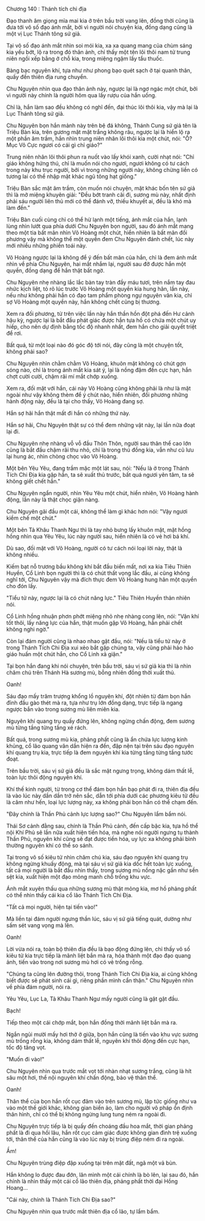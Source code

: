 




Chương 140 : Thánh tích chi địa


Đạo thanh âm giọng mỉa mai kia ở trên bầu trời vang lên, đồng thời cũng là đưa tới vô số đạo ánh mắt, bởi vì người nói chuyện kia, đồng dạng cũng là một vị Lục Thánh tông sứ giả.

Tại vô số đạo ánh mắt nhìn soi mói kia, xa xa quang mang của chùm sáng kia yếu bớt, lộ ra trong đó thân ảnh, chỉ thấy một tên lôi thôi nam tử trung niên ngồi xếp bằng ở chỗ kia, trong miệng ngậm lấy tẩu thuốc.

Bàng bạc nguyên khí, tựa như như phong bạo quét sạch ở tại quanh thân, quấy đến thiên địa rung chuyển.

Chu Nguyên nhìn qua đạo thân ảnh này, ngược lại là ngơ ngác một chút, bởi vì người này chính là người hôm qua lấy rượu của hắn uống.

Chỉ là, hắn làm sao đều không có nghĩ đến, đại thúc lôi thôi kia, vậy mà lại là Lục Thánh tông sứ giả.

Chu Nguyên bọn hắn mảnh này trên bệ đá không, Thánh Cung sứ giả tên là Triệu Bàn kia, trên gương mặt mặt trắng không râu, ngược lại là hiển lộ ra một phần âm trầm, hắn nhìn trung niên nhân lôi thôi kia một chút, nói: "Ồ? Mục Vô Cực ngươi có cái gì chỉ giáo?"

Trung niên nhân lôi thôi phun ra nuốt vào lấy khói xanh, cười nhạt nói: "Chỉ giáo không hứng thú, chỉ là muốn nói cho ngươi, ngươi không có tư cách trong này khu trục người, bởi vì trong những người này, không chừng liền có tương lai có thể nhập mặt khác ngũ tông hạt giống."

Triệu Bàn sắc mặt âm trầm, còn muốn nói chuyện, mặt khác bốn tên sứ giả thì là mở miệng khuyên giải: "Đều bớt tranh cãi đi, sương mù này, nhất định phải sáu người liên thủ mới có thể đánh vỡ, thiếu khuyết ai, đều là khó mà làm đến."

Triệu Bàn cuối cùng chỉ có thể hừ lạnh một tiếng, ánh mắt của hắn, lạnh lùng nhìn lướt qua phía dưới Chu Nguyên bọn người, sau đó ánh mắt mang theo một tia bất mãn nhìn Võ Hoàng một chút, hiển nhiên là bất mãn đối phương vậy mà không thể một quyền đem Chu Nguyên đánh chết, lúc này mới nhiều những phiền toái này.

Võ Hoàng ngược lại là không để ý đến bất mãn của hắn, chỉ là đem ánh mắt nhìn về phía Chu Nguyên, hai mắt nhắm lại, người sau đỡ được hắn một quyền, đồng dạng để hắn thật bất ngờ.

Chu Nguyên nhẹ nhàng lắc lắc bàn tay tràn đầy máu tươi, trên nắm tay đau nhức kịch liệt, tỏ rõ lúc trước Võ Hoàng một quyền kia hung hãn, lần này, nếu như không phải hắn có đạo tam phẩm phòng ngự nguyên văn kia, chỉ sợ Võ Hoàng một quyền này, hắn không chết cũng bị thương.

Xem ra đối phương, từ trên việc lần này hắn thần hồn đột phá đến Hư cảnh hậu kỳ, ngược lại là bắt đầu phát giác được hắn tựa hồ có chứa một chút uy hiếp, cho nên dự định bằng tốc độ nhanh nhất, đem hắn cho giải quyết triệt để rơi.

Bất quá, từ một loại nào đó góc độ tới nói, đây cũng là một chuyện tốt, không phải sao?

Chu Nguyên nhìn chằm chằm Võ Hoàng, khuôn mặt không có chút gợn sóng nào, chỉ là trong ánh mắt kia sát ý, lại là nồng đậm đến cực hạn, hắn chợt cười cười, chậm rãi mí mắt chớp xuống.

Xem ra, đối mặt với hắn, cái này Võ Hoàng cũng không phải là như là mặt ngoài như vậy không thèm để ý chút nào, hiển nhiên, đối phương những hành động này, đều là tại cho thấy, Võ Hoàng đang sợ.

Hắn sợ hãi hắn thật mất đi hắn có những thứ này.

Hắn sợ hãi, Chu Nguyên thật sự có thể đem những vật này, lại lần nữa đoạt lại đi.

Chu Nguyên nhẹ nhàng vỗ vỗ đầu Thôn Thôn, người sau thân thể cao lớn cũng là bắt đầu chậm rãi thu nhỏ, chỉ là trong thú đồng kia, vẫn như cũ lưu lại hung ác, nhìn chòng chọc vào Võ Hoàng.

Một bên Yêu Yêu, đang trầm mặc một lát sau, nói: "Nếu là ở trong Thánh Tích Chi Địa kia gặp hắn, ta sẽ xuất thủ trước, bất quá ngươi yên tâm, ta sẽ không giết chết hắn."

Chu Nguyên ngẩn người, nhìn Yêu Yêu một chút, hiển nhiên, Võ Hoàng hành động, lần này là thật chọc giận nàng.

Chu Nguyên gãi đầu một cái, không thể làm gì khác hơn nói: "Vậy ngươi kiềm chế một chút."

Một bên Tả Khâu Thanh Ngư thì là tay nhỏ bưng lấy khuôn mặt, mặt hồng hồng nhìn qua Yêu Yêu, lúc này người sau, hiển nhiên là có vẻ hơi bá khí.

Dù sao, đối mặt với Võ Hoàng, người có tư cách nói loại lời này, thật là không nhiều.

Kiếm bạt nỗ trương bầu không khí bắt đầu biến mất, nơi xa kia Tiêu Thiên Huyền, Cổ Linh bọn người thì là có chút thất vọng lắc đầu, ai cũng không nghĩ tới, Chu Nguyên vậy mà đích thực đem Võ Hoàng hung hãn một quyền cho đón lấy.

"Tiểu tử này, ngược lại là có chút năng lực." Tiêu Thiên Huyền thản nhiên nói.

Cổ Linh hồng nhuận phơn phớt miệng nhỏ nhẹ nhàng cong lên, nói: "Vận khí tốt thôi, lấy năng lực của hắn, thật muốn gặp Võ Hoàng, hẳn phải chết không nghi ngờ."

Còn lại đám người cũng là nhao nhao gật đầu, nói: "Nếu là tiểu tử này ở trong Thánh Tích Chi Địa xui xẻo bắt gặp chúng ta, vậy cũng phải hảo hảo giáo huấn một chút hắn, cho Cổ Linh xả giận."

Tại bọn hắn đang khi nói chuyện, trên bầu trời, sáu vị sứ giả kia thì là nhìn chăm chú trên Thánh Hà sương mù, bỗng nhiên đồng thời xuất thủ.

Oanh!

Sáu đạo mấy trăm trượng khổng lồ nguyên khí, đột nhiên từ đám bọn hắn đỉnh đầu gào thét mà ra, tựa như trụ lớn đồng dạng, trực tiếp là ngang ngược bắn vào trong sương mù liên miên kia.

Nguyên khí quang trụ quấy đứng lên, không ngừng chấn động, đem sương mù từng tầng từng tầng xé rách.

Bất quá, trong sương mù kia, phảng phất cũng là ẩn chứa lực lượng kinh khủng, cổ lão quang văn dần hiện ra đến, đập nện tại trên sáu đạo nguyên khí quang trụ kia, trực tiếp là đem nguyên khí kia từng tầng từng tầng tước đoạt.

Trên bầu trời, sáu vị sứ giả đều là sắc mặt ngưng trọng, không dám thất lễ, toàn lực thôi động nguyên khí.

Khí thế kinh người, từ trong cơ thể đám bọn hắn bạo phát đi ra, thiên địa đều là vào lúc này dần dần trở nên sắc, dẫn tới phía dưới các phương kiêu tử đều là câm như hến, loại lực lượng này, xa không phải bọn hắn có thể chạm đến.

"Đây chính là Thần Phủ cảnh lực lượng sao?" Chu Nguyên lẩm bẩm nói.

Thái Sơ cảnh đằng sau, chính là Thần Phủ cảnh, đến cấp bậc kia, tựa hồ thể nội Khí Phủ sẽ lần nữa xuất hiện tiến hóa, mà nghe nói người ngưng tụ thành Thần Phủ, nguyên khí cũng sẽ đạt được tiến hóa, uy lực xa không phải bình thường nguyên khí có thể so sánh.

Tại trong vô số kiêu tử nhìn chăm chú kia, sáu đạo nguyên khí quang trụ không ngừng khuấy động, mà tại sáu vị sứ giả kia dốc hết toàn lực xuống, tất cả mọi người là bắt đầu nhìn thấy, trong sương mù nồng nặc gần như sền sệt kia, xuất hiện một đạo mỏng manh chỗ trống khu vực.

Ánh mắt xuyên thấu qua những sương mù thật mỏng kia, mơ hồ phảng phất có thể nhìn thấy cái kia cổ lão Thánh Tích Chi Địa.

"Tất cả mọi người, hiện tại tiến vào!"

Mà liền tại đám người ngưng thần lúc, sáu vị sứ giả tiếng quát, dường như sấm sét vang vọng mà lên.

Oanh!

Lời vừa nói ra, toàn bộ thiên địa đều là bạo động đứng lên, chỉ thấy vô số kiêu tử kia trực tiếp là mãnh liệt bắn mà ra, hóa thành một đạo đạo quang ảnh, tiến vào trong nơi sương mù hơi có vẻ trống rỗng.

"Chúng ta cũng lên đường thôi, trong Thánh Tích Chi Địa kia, ai cũng không biết được sẽ phát sinh cái gì, riêng phần mình cẩn thận." Chu Nguyên nhìn về phía đám người, nói ra.

Yêu Yêu, Lục La, Tả Khâu Thanh Ngư mấy người cũng là gật gật đầu.

Bạch!

Tiếp theo một cái chớp mắt, bọn hắn đồng thời mãnh liệt bắn mà ra.

Ngắn ngủi mười mấy hơi thở ở giữa, bọn hắn cũng là tiến vào khu vực sương mù trống rỗng kia, không dám thất lễ, nguyên khí thôi động đến cực hạn, tốc độ tăng vọt.

"Muốn đi vào!"

Chu Nguyên nhìn qua trước mắt vọt tới nhàn nhạt sương trắng, cũng là hít sâu một hơi, thể nội nguyên khí chấn động, bảo vệ thân thể.

Oanh!

Thân thể của bọn hắn rốt cục đâm vào trên sương mù, lập tức giống như va vào một thế giới khác, không gian biến ảo, làm cho người vô pháp ổn định thân hình, chỉ có thể bị không ngừng lung tung ném ra ngoài đi.

Chu Nguyên trực tiếp là bị quấy đến choáng đầu hoa mắt, thời gian phảng phất là đi qua hồi lâu, hắn rốt cục cảm giác được không gian đình trệ xuống tới, thân thể của hắn cũng là vào lúc này bị trùng điệp ném đi ra ngoài.

Ầm!

Chu Nguyên trùng điệp đập xuống tại trên mặt đất, ngã một vả bùn.

Hắn không lo được đau đớn, lăn mình một cái chính là bò lên, lại sau đó, hắn chính là nhìn thấy một cái cổ lão thiên địa, phảng phất thời đại Hồng Hoang...

"Cái này, chính là Thánh Tích Chi Địa sao?"

Chu Nguyên nhìn qua trước mắt thiên địa cổ lão, tự lẩm bẩm.




